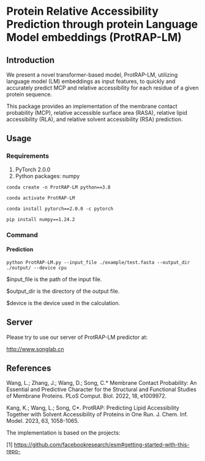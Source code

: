 # Protein Relative Accessibility Prediction through protein Language Model embeddings (ProtRAP-LM)
## Introduction

We present a novel transformer-based model, ProtRAP-LM, utilizing language model (LM) embeddings as input features, to quickly and accurately predict MCP and relative accessibility for each residue of a given protein sequence.

This package provides an implementation of the membrane contact probability (MCP), relative accessible surface area (RASA), relative lipid accessibility (RLA), and relative solvent accessibility (RSA) prediction. 

## Usage
### Requirements
1. PyTorch 2.0.0
2. Python packages: numpy

`conda create -n ProtRAP-LM python==3.8`

`conda activate ProtRAP-LM`

`conda install pytorch==2.0.0 -c pytorch`

`pip install numpy==1.24.2`

### Command
#### Prediction

`python ProtRAP-LM.py --input_file ./example/test.fasta --output_dir ./output/ --device cpu`

$input_file is the path of the input file.

$output_dir is the directory of the output file.

$device is the device used in the calculation.

## Server
Please try to use our server of ProtRAP-LM predictor at:

http://www.songlab.cn

## References
Wang, L.; Zhang, J.; Wang, D.; Song, C.* Membrane Contact Probability: An Essential and Predictive Character for the Structural and Functional Studies of Membrane Proteins. PLoS Comput. Biol. 2022, 18, e1009972.

Kang, K.; Wang, L.; Song, C*. ProtRAP: Predicting Lipid Accessibility Together with Solvent Accessibility of Proteins in One Run. J. Chem. Inf. Model. 2023, 63, 1058-1065.

The implementation is based on the projects:

[1] https://github.com/facebookresearch/esm#getting-started-with-this-repo-
